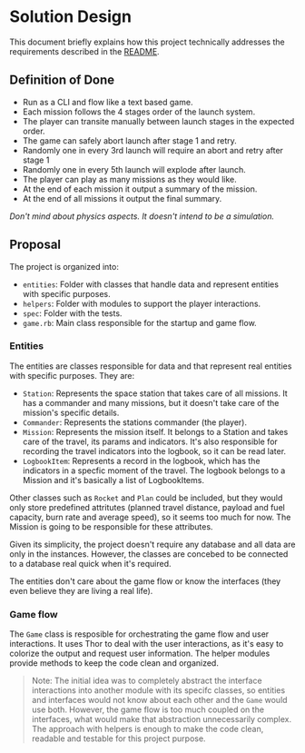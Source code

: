 # Solution Design

This document briefly explains how this project technically addresses the requirements described in the [README](../README.md#game-specifications).

## Definition of Done

- Run as a CLI and flow like a text based game.
- Each mission follows the 4 stages order of the launch system.
- The player can transite manually between launch stages in the expected order.
- The game can safely abort launch after stage 1 and retry.
- Randomly one in every 3rd launch will require an abort and retry after stage 1
- Randomly one in every 5th launch will explode after launch.
- The player can play as many missions as they would like.
- At the end of each mission it output a summary of the mission.
- At the end of all missions it output the final summary.

*Don't mind about physics aspects. It doesn't intend to be a simulation.*

## Proposal

The project is organized into:
- `entities`: Folder with classes that handle data and represent entities with specific purposes.
- `helpers`: Folder with modules to support the player interactions.
- `spec`: Folder with the tests.
- `game.rb`: Main class responsible for the startup and game flow.

### Entities

The entities are classes responsible for data and that represent real entities with specific purposes. They are:

- `Station`: Represents the space station that takes care of all missions. It has a commander and many missions, but it doesn't take care of the mission's specific details.
- `Commander`: Represents the stations commander (the player).
- `Mission`: Represents the mission itself. It belongs to a Station and takes care of the travel, its params and indicators. It's also responsible for recording the travel indicators into the logbook, so it can be read later.
- `LogbookItem`: Represents a record in the logbook, which has the indicators in a specfic moment of the travel. The logbook belongs to a Mission and it's basically a list of LogbookItems.

Other classes such as `Rocket` and `Plan` could be included, but they would only store predefined attritutes (planned travel distance, payload and fuel capacity, burn rate and average speed), so it seems too much for now. The Mission is going to be responsible for these attributes.

Given its simplicity, the project doesn't require any database and all data are only in the instances. However, the classes are concebed to be connected to a database real quick when it's required.

The entities don't care about the game flow or know the interfaces (they even believe they are living a real life).

### Game flow

The `Game` class is resposible for orchestrating the game flow and user interactions. It uses Thor to deal with the user interactions, as it's easy to colorize the output and request user information. The helper modules provide methods to keep the code clean and organized.

> Note: The initial idea was to completely abstract the interface interactions into another module with its specifc classes, so entities and interfaces would not know about each other and the `Game` would use both. However, the game flow is too much coupled on the interfaces, what would make that abstraction unnecessarily complex. The approach with helpers is enough to make the code clean, readable and testable for this project purpose.
